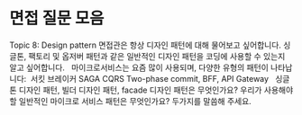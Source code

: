 # 면접 질문 모음
Topic 8: Design pattern
면접관은 항상 디자인 패턴에 대해 물어보고 싶어합니다. 싱글톤, 팩토리 및 옵저버 패턴과 같은 일반적인 디자인 패턴을 코딩에 사용할 수 있는지 알고 싶어합니다.
 
마이크로서비스는 요즘 많이 사용되며, 다양한 유형의 패턴이 나타납니다: 
서킷 브레이커
SAGA
CQRS
Two-phase commit, BFF, API Gateway
 
싱글톤 디자인 패턴, 빌더 디자인 패턴, facade 디자인 패턴은 무엇인가요?
우리가 사용해야 할 일반적인 마이크로 서비스 패턴은 무엇인가요? 두가지를 말씀해 주세요.